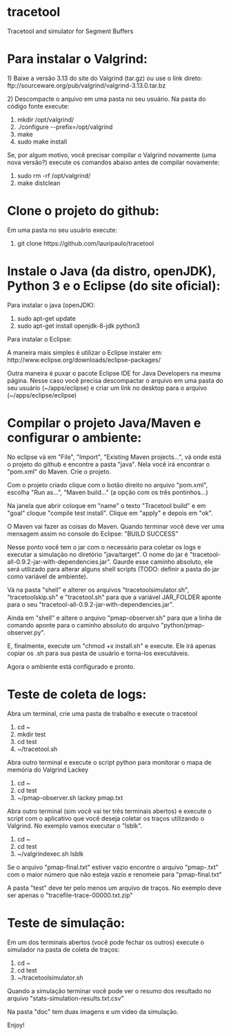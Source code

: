 # tracetool
Tracetool and simulator for Segment Buffers

<h1>Para instalar o Valgrind:</h1>

<p>1) Baixe a versão 3.13 do site do Valgrind (tar.gz) ou use o link direto: ftp://sourceware.org/pub/valgrind/valgrind-3.13.0.tar.bz</p>

<p>2) Descompacte o arquivo em uma pasta no seu usuário. Na pasta do código fonte execute:</p>

<ol>
    <li>mkdir /opt/valgrind/</li>
    <li>./configure --prefix=/opt/valgrind</li>
    <li>make</li>
    <li>sudo make install</li>
</ol>

<p>Se, por algum motivo, você precisar compilar o Valgrind novamente (uma nova versão?) execute os comandos abaixo antes de compilar novamente:</p>

<ol>
    <li>sudo rm -rf /opt/valgrind/</li>
    <li>make distclean</li>
</ol>
  
<h1>Clone o projeto do github:</h1>

<p>Em uma pasta no seu usuário execute:</p>

<ol>
    <li>git clone https://github.com/lauripaulo/tracetool</li>
</ol>

<h1>Instale o Java (da distro, openJDK), Python 3 e o Eclipse (do site oficial):</h1>

<p>Para instalar o java (openJDK):</p>

<ol>
    <li>sudo apt-get update</li>
    <li>sudo apt-get install openjdk-8-jdk python3</li>
</ol>

<p>
Para instalar o Eclipse:
</p>

<p>A maneira mais simples é utilizar o Eclipse instaler em: http://www.eclipse.org/downloads/eclipse-packages/</p>

<p>Outra maneira é puxar o pacote Eclipse IDE for Java Developers na mesma página. Nesse caso você precisa descompactar o arquivo em uma pasta do seu usuário (~/apps/eclipse) e criar um link no desktop para o arquivo (~/apps/eclipse/eclipse)</p>

<h1>Compilar o projeto Java/Maven e configurar o ambiente:</h1>

<p>No eclipse vá em "File", "Import", "Existing Maven projects...", vá onde está o projeto do github e encontre a pasta "java". Nela você irá encontrar o "pom.xml" do Maven. Crie o projeto.</p>

<p>Com o projeto criado clique com o botão direito no arquivo "pom.xml", escolha "Run as...", "Maven build..." (a opção com os três pontinhos...)</p>

<p>Na janela que abrir coloque em "name" o texto "Tracetool build" e em "goal" cloque "compile test install". Clique em "apply" e depois em "ok".</p>

<p>O Maven vai fazer as coisas do Maven. Quando terminar você deve ver uma mensagem assim no console do Eclipse: "BUILD SUCCESS"</p>

<p>Nesse ponto você tem o jar com o necessário para coletar os logs e executar a simulação no diretório "java/target". O nome do jar é "tracetool-all-0.9.2-jar-with-dependencies.jar". Gaurde esse caminho absoluto, ele será utilizado para alterar alguns shell scripts (TODO: definir a pasta do jar como variável de ambiente).<p>

<p>Vá na pasta "shell" e alterer os arquivos "tracetoolsimulator.sh", "tracetoolskip.sh" e "tracetool.sh" para que a variável JAR_FOLDER aponte para o seu "tracetool-all-0.9.2-jar-with-dependencies.jar".</p>

<p>Ainda em "shell" e altere o arquivo "pmap-observer.sh" para que a linha de comando aponte para o caminho absoluto do arquivo "python/pmap-observer.py".</p>

<p>E, finalmente, execute um "chmod +x install.sh" e execute. Ele irá apenas copiar os .sh para sua pasta de usuário e torna-los executáveis.</p>

<p>Agora o ambiente está configurado e pronto.</p>

<h1>Teste de coleta de logs:</h1>

<p>Abra um terminal, crie uma pasta de trabalho e execute o tracetool</p>

<ol>
    <li>cd ~</li>
    <li>mkdir test</li>
    <li>cd test</li>
    <li>~/tracetool.sh</li>
</ol>

<p>Abra outro terminal e execute o script python para monitorar o mapa de memória do Valgrind Lackey</p>

<ol>
    <li>cd ~</li>
    <li>cd test</li>
    <li>~/pmap-observer.sh lackey pmap.txt</li>
</ol>

<p>Abra outro terminal (sim você vai ter três terminais abertos) e execute o script com o aplicativo que você deseja coletar os traços utilizando o Valgrind. No exemplo vamos executar o "lsblk".</p>

<ol>
    <li>cd ~</li>
    <li>cd test</li>
    <li>~/valgrindexec.sh lsblk</li>
</ol>

<p>Se o arquivo "pmap-final.txt" estiver vazio encontre o arquivo "pmap-<numero>.txt" com o maior número que não esteja vazio e renomeie para "pmap-final.txt"</p>

<p>A pasta "test" deve ter pelo menos um arquivo de traços. No exemplo deve ser apenas o "tracefile-trace-00000.txt.zip"</p>

<h1>Teste de simulação:</h1>

<p>Em um dos terminais abertos (você pode fechar os outros) execute o simulador na pasta de coleta de traços:</p>

<ol>
    <li>cd ~</li>
    <li>cd test</li>
    <li>~/tracetoolsimulator.sh</li>
</ol>

<p>Quando a simulação terminar você pode ver o resumo dos resultado no arquivo "stats-simulation-results.txt.csv"</p>

<p>Na pasta "doc" tem duas imagens e um video da simulação.</p>

<p>Enjoy!</p>



